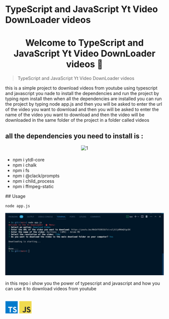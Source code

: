 # TypeScript and JavaScript Yt Video DownLoader videos 
<h1 align="center">Welcome to TypeScript and JavaScript Yt Video DownLoader videos 👋</h1>

> TypeScript and JavaScript Yt Video DownLoader videos

<p>
this is a simple project to download videos from youtube using typescript and javascript you nade to install the dependencies and run the project by typing npm install then when all the dependencies are installed you can run the project by typing node app.js and then you will be asked to enter the url of the video you want to download and then you will be asked to enter the name of the video you want to download and then the video will be downloaded in the same folder of the project in a folder called videos
</p>

## all the dependencies you need to install is :
<div align="center">
  <img src="https://i.ibb.co/0jZQYQg/1.png" alt="1" border="0">
</div>
<div style="margin-top: 20px">
<ul>
<li>
npm i ytdl-core
</li>
<li>
npm i chalk
</li>
<li>
npm i fs
</li>
<li>
npm i @clack/prompts
</li>
<li>
npm i child_process
</li>
<li>
npm i ffmpeg-static
</li>
</ul>

</div>
## Usage

```sh
node app.js
```
<img src='./assets/Screenshot 2023-09-21 193039.jpg' alt='Screenshot 2023-09-21 193039.jpg'  />

<p>
in this repo i show you the power of typescript and javascript and how you can use it to download videos from youtube 
</p>
<br>
 <img src="https://raw.githubusercontent.com/devicons/devicon/master/icons/typescript/typescript-original.svg" alt="typescript" width="40" height="40"/> 
<img src="https://raw.githubusercontent.com/devicons/devicon/master/icons/javascript/javascript-original.svg" alt="javascript" width="40" height="40"/> 
</p>

